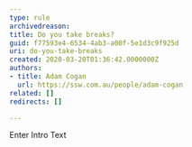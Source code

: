 ```yaml
---
type: rule
archivedreason: 
title: Do you take breaks?
guid: f77593e4-6534-4ab3-a00f-5e1d3c9f925d
uri: do-you-take-breaks
created: 2020-03-20T01:36:42.0000000Z
authors:
- title: Adam Cogan
  url: https://ssw.com.au/people/adam-cogan
related: []
redirects: []

---
```



Enter Intro Text
<br><excerpt class='endintro'></excerpt><br>



